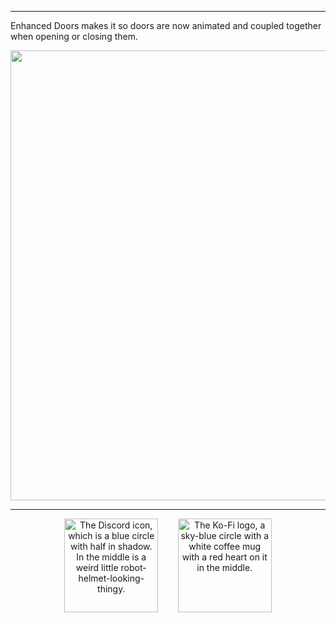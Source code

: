 
---

Enhanced Doors makes it so doors are now animated and coupled together when opening or closing them.

<div align="center">
    <img src="https://mod-assets.upcraft.dev/promo/enhanced-doors/banner.webp" width="720" alt="">
</div>

---

<p align="center">
	<a href="https://cammiescorner.dev/discord"><img src="https://cammiescorner.dev/images/extras/discord.png" width="150" height="150" title="Join my Discord" alt="The Discord icon, which is a blue circle with half in shadow. In the middle is a weird little robot-helmet-looking-thingy."></a>
	&nbsp;&nbsp;&nbsp;&nbsp;&nbsp;&nbsp;
	<a href="https://www.ko-fi.com/camellias"><img src="https://cammiescorner.dev/images/extras/kofi.png" width="150" height="150" title="Support me on Ko-Fi" alt="The Ko-Fi logo, a sky-blue circle with a white coffee mug with a red heart on it in the middle."></a>
</p>
